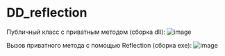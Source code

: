 # DD_reflection
Публичный класс с приватным методом (сборка dll):
![image](https://github.com/raccoonek/DD_reflection/assets/122537457/512b7501-d0bd-4456-aeb1-777bd0dcbfb8)

Вызов приватного метода с помощью Reflection (сборка exe):
![image](https://github.com/raccoonek/DD_reflection/assets/122537457/86d20d29-1ea6-422c-8a89-aeeeba65e4e5)
